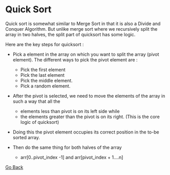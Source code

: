 # Quick Sort
Quick sort is somewhat similar to Merge Sort in that it is also a Divide and Conquer Algorithm.
But unlike merge sort where we recursively split the array in two halves, the split part of quicksort has some logic.

Here are the key steps for quicksort :
* Pick a element in the array on which you want to split the array (pivot element). The different ways to pick the pivot element are :
	* Pick the first element
	* Pick the last element
	* Pick the middle element.
	* Pick a random element.

* After the pivot is selected, we need to move the elements of the array in such a way that all the  
	* elements less than pivot is on its left side while  
    * the elements greater than the pivot is on its right.  (This is the core logic of quicksort)

* Doing this the pivot element occupies its correct position in the to-be sorted array.

* Then do the same thing for both halves of the array  
	* arr[0..pivot_index -1] and arr[pivot_index + 1....n]

[Go Back](https://foureyez.github.io/MyExperimentsWithJava/overview)
